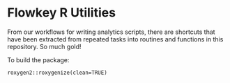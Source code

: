 # Flowkey R Utilities

From our workflows for writing analytics scripts, there are shortcuts that have
been extracted from repeated tasks into routines and functions in this
repository. So much gold!

To build the package:

```{r}
roxygen2::roxygenize(clean=TRUE)
```
